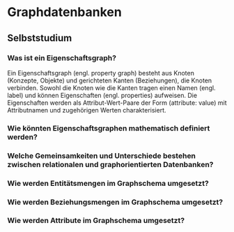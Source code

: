 # Graphdatenbanken
## Selbststudium
### Was ist ein Eigenschaftsgraph?
Ein Eigenschaftsgraph (engl. property graph) besteht aus Knoten (Konzepte, Objekte) und gerichteten Kanten (Beziehungen), die Knoten verbinden. Sowohl die Knoten wie die Kanten tragen einen Namen (engl. label) und können Eigenschaften (engl. properties) aufweisen. Die Eigenschaften werden als Attribut-Wert-Paare der Form (attribute: value) mit Attributnamen und zugehörigen Werten charakterisiert.
### Wie könnten Eigenschaftsgraphen mathematisch definiert werden?

### Welche Gemeinsamkeiten und Unterschiede bestehen zwischen relationalen und graphorientierten Datenbanken?
### Wie werden Entitätsmengen im Graphschema umgesetzt?
### Wie werden Beziehungsmengen im Graphschema umgesetzt?
### Wie werden Attribute im Graphschema umgesetzt?
